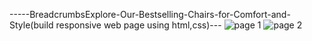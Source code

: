 -----BreadcrumbsExplore-Our-Bestselling-Chairs-for-Comfort-and-Style(build responsive web page using html,css)---
![page 1](https://github.com/user-attachments/assets/1147aecb-a59b-4c1e-b3c3-f0120ff4a012)
![page 2](https://github.com/user-attachments/assets/87f06c91-017c-46ef-abc4-613d0c1d29c9)
